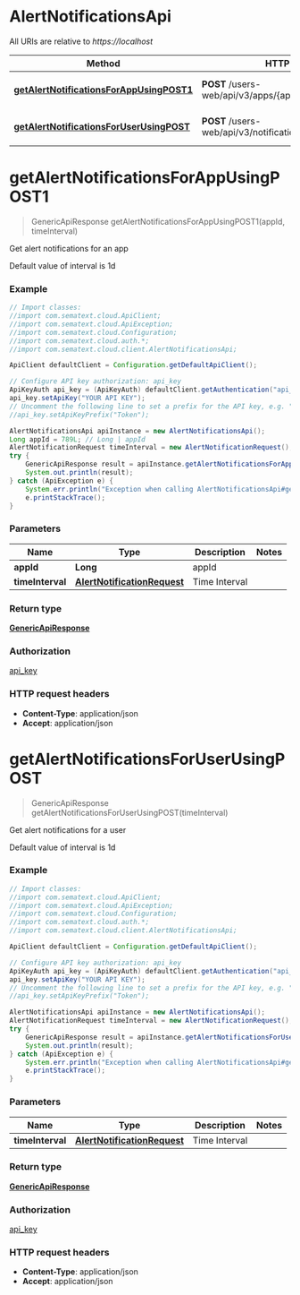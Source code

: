 # AlertNotificationsApi

All URIs are relative to *https://localhost*

| Method                                                                                                      | HTTP request                                                 | Description                        |
| ----------------------------------------------------------------------------------------------------------- | ------------------------------------------------------------ | ---------------------------------- |
| [**getAlertNotificationsForAppUsingPOST1**](AlertNotificationsApi.md#getAlertNotificationsForAppUsingPOST1) | **POST** /users-web/api/v3/apps/{appId}/notifications/alerts | Get alert notifications for an app |
| [**getAlertNotificationsForUserUsingPOST**](AlertNotificationsApi.md#getAlertNotificationsForUserUsingPOST) | **POST** /users-web/api/v3/notifications/alerts              | Get alert notifications for a user |


<a name="getAlertNotificationsForAppUsingPOST1"></a>
# **getAlertNotificationsForAppUsingPOST1**
> GenericApiResponse getAlertNotificationsForAppUsingPOST1(appId, timeInterval)

Get alert notifications for an app

Default value of interval is 1d

### Example
```java
// Import classes:
//import com.sematext.cloud.ApiClient;
//import com.sematext.cloud.ApiException;
//import com.sematext.cloud.Configuration;
//import com.sematext.cloud.auth.*;
//import com.sematext.cloud.client.AlertNotificationsApi;

ApiClient defaultClient = Configuration.getDefaultApiClient();

// Configure API key authorization: api_key
ApiKeyAuth api_key = (ApiKeyAuth) defaultClient.getAuthentication("api_key");
api_key.setApiKey("YOUR API KEY");
// Uncomment the following line to set a prefix for the API key, e.g. "Token" (defaults to null)
//api_key.setApiKeyPrefix("Token");

AlertNotificationsApi apiInstance = new AlertNotificationsApi();
Long appId = 789L; // Long | appId
AlertNotificationRequest timeInterval = new AlertNotificationRequest(); // AlertNotificationRequest | Time Interval
try {
    GenericApiResponse result = apiInstance.getAlertNotificationsForAppUsingPOST1(appId, timeInterval);
    System.out.println(result);
} catch (ApiException e) {
    System.err.println("Exception when calling AlertNotificationsApi#getAlertNotificationsForAppUsingPOST1");
    e.printStackTrace();
}
```

### Parameters

| Name             | Type                                                        | Description   | Notes |
| ---------------- | ----------------------------------------------------------- | ------------- | ----- |
| **appId**        | **Long**                                                    | appId         |
| **timeInterval** | [**AlertNotificationRequest**](AlertNotificationRequest.md) | Time Interval |

### Return type

[**GenericApiResponse**](GenericApiResponse.md)

### Authorization

[api_key](../README.md#api_key)

### HTTP request headers

 - **Content-Type**: application/json
 - **Accept**: application/json

<a name="getAlertNotificationsForUserUsingPOST"></a>
# **getAlertNotificationsForUserUsingPOST**
> GenericApiResponse getAlertNotificationsForUserUsingPOST(timeInterval)

Get alert notifications for a user

Default value of interval is 1d

### Example
```java
// Import classes:
//import com.sematext.cloud.ApiClient;
//import com.sematext.cloud.ApiException;
//import com.sematext.cloud.Configuration;
//import com.sematext.cloud.auth.*;
//import com.sematext.cloud.client.AlertNotificationsApi;

ApiClient defaultClient = Configuration.getDefaultApiClient();

// Configure API key authorization: api_key
ApiKeyAuth api_key = (ApiKeyAuth) defaultClient.getAuthentication("api_key");
api_key.setApiKey("YOUR API KEY");
// Uncomment the following line to set a prefix for the API key, e.g. "Token" (defaults to null)
//api_key.setApiKeyPrefix("Token");

AlertNotificationsApi apiInstance = new AlertNotificationsApi();
AlertNotificationRequest timeInterval = new AlertNotificationRequest(); // AlertNotificationRequest | Time Interval
try {
    GenericApiResponse result = apiInstance.getAlertNotificationsForUserUsingPOST(timeInterval);
    System.out.println(result);
} catch (ApiException e) {
    System.err.println("Exception when calling AlertNotificationsApi#getAlertNotificationsForUserUsingPOST");
    e.printStackTrace();
}
```

### Parameters

| Name             | Type                                                        | Description   | Notes |
| ---------------- | ----------------------------------------------------------- | ------------- | ----- |
| **timeInterval** | [**AlertNotificationRequest**](AlertNotificationRequest.md) | Time Interval |

### Return type

[**GenericApiResponse**](GenericApiResponse.md)

### Authorization

[api_key](../README.md#api_key)

### HTTP request headers

 - **Content-Type**: application/json
 - **Accept**: application/json
